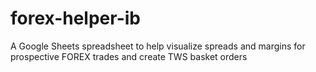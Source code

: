 # forex-helper-ib
A Google Sheets spreadsheet to help visualize spreads and margins for prospective FOREX trades and create TWS basket orders
